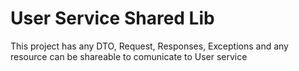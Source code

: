 # User Service Shared Lib

This project has any DTO, Request, Responses, Exceptions and any resource can be shareable to comunicate to User service

